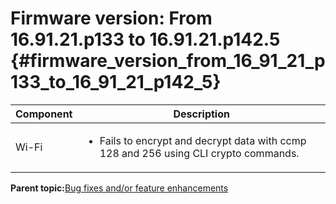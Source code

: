 # Firmware version: From 16.91.21.p133 to 16.91.21.p142.5 {#firmware_version_from_16_91_21_p133_to_16_91_21_p142_5}

|Component|Description|
|-----------|-------------|
|Wi-Fi|<ul><li>Fails to encrypt and decrypt data with ccmp 128 and 256 using CLI crypto commands.</li></ul>|

**Parent topic:**[Bug fixes and/or feature enhancements](../topics/bug_fixes_andor_feature_enhancements.md)

